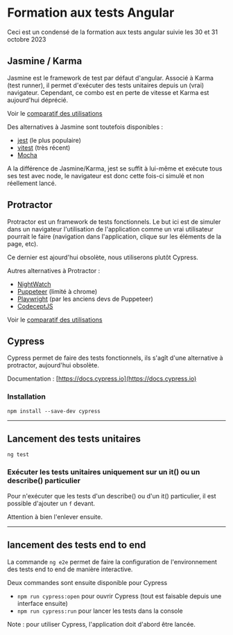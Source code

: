 # Formation aux tests Angular

Ceci est un condensé de la formation aux tests angular suivie les 30 et 31 octobre 2023


## Jasmine / Karma

Jasmine est le framework de test par défaut d'angular. Associé à Karma (test runner), il permet d'exécuter des tests unitaires depuis un (vrai) navigateur.
Cependant, ce combo est en perte de vitesse et Karma est aujourd'hui déprécié.

Voir le [comparatif des utilisations](https://npmtrends.com/jasmine-core-vs-jest-vs-mocha-vs-vitest)

Des alternatives à Jasmine sont toutefois disponibles :
- [jest](https://jestjs.io/fr/) (le plus populaire)
- [vitest](https://vitest.dev/) (très récent)
- [Mocha](https://mochajs.org/)

A la différence de Jasmine/Karma, jest se suffit à lui-même et exécute tous ses test avec node, le navigateur est donc cette fois-ci simulé et non réellement lancé.


## Protractor

Protractor est un framework de tests fonctionnels. Le but ici est de simuler dans un navigateur l'utilisation de l'application comme un vrai utilisateur pourrait le faire (navigation dans l'application, clique sur les éléments de la page, etc).

Ce dernier est ajourd'hui obsolète, nous utiliserons plutôt Cypress.

Autres alternatives à Protractor :
- [NightWatch](https://nightwatchjs.org/)
- [Puppeteer](https://pptr.dev/) (limité à chrome)
- [Playwright](https://playwright.dev/) (par les anciens devs de Puppeteer)
- [CodeceptJS](https://codecept.io/)

Voir le [comparatif des utilisations](https://npmtrends.com/cypress-vs-nightwatch-vs-playwright-vs-protractor-vs-puppeteer)


## Cypress

Cypress permet de faire des tests fonctionnels, ils s'agît d'une alternative à protractor, aujourd'hui obsolète.

Documentation : [https://docs.cypress.io](https://docs.cypress.io)

### Installation

``npm install --save-dev cypress``

-----

## Lancement des tests unitaires

``ng test``

### Exécuter les tests unitaires uniquement sur un it() ou un describe() particulier

Pour n'exécuter que les tests d'un describe() ou d'un it() particulier, il est possible d'ajouter un `f` devant.

Attention à bien l'enlever ensuite.

-----

## lancement des tests end to end

La commande `ng e2e` permet de faire la configuration de l'environnement des tests end to end de manière interactive.

Deux commandes sont ensuite disponible pour Cypress
- ``npm run cypress:open`` pour ouvrir Cypress (tout est faisable depuis une interface ensuite)
- ``npm run cypress:run`` pour lancer les tests dans la console

Note : pour utiliser Cypress, l'application doit d'abord être lancée.